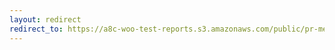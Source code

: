 ```yaml
---
layout: redirect
redirect_to: https://a8c-woo-test-reports.s3.amazonaws.com/public/pr-merge/39596/api/index.html
---
```

